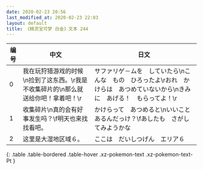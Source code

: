 ```yaml
---
date: 2020-02-23 20:56
last_modified_at: 2020-02-23 22:03
layout: default
title: 《精灵宝可梦 白金》文本 244
---
```

| 编号 | 中文 | 日文 |
| ---- | ---- | ---- |
| 0 | 我在玩狩猎游戏的时候\n捡到了这东西。\r我是不收集碎片的\n那么就送给你吧！拿着吧！\r | サファリゲ－ムを　していたら\nこんな　もの　ひろったよ\rおれ　かけらは　あつめていないから\nきみに　あげる！　もらってよ！\r |
| 1 | 收集碎片\n真的会有好事发生吗？\f明天也来找找看吧。 | かけらって　あつめると\nいいこと　あるんだっけ？\fあしたも　さがしてみようかな |
| 2 | 这里是大湿地区域６。 | ここは　だいしつげん　エリア６ |
{: .table .table-bordered .table-hover .xz-pokemon-text .xz-pokemon-text-Pt }